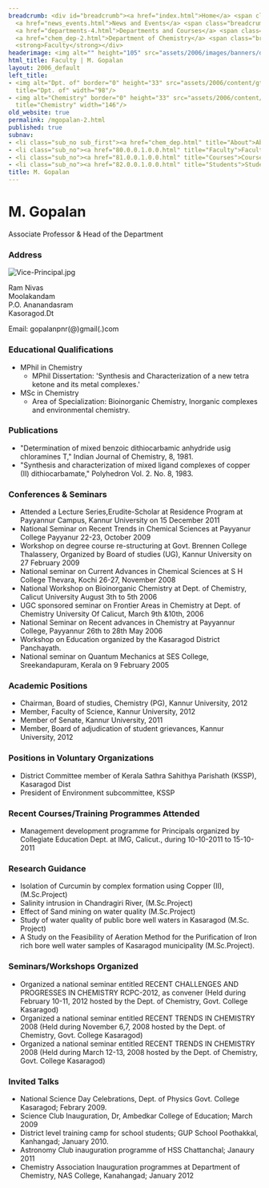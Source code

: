 ```yaml
---
breadcrumb: <div id="breadcrumb"><a href="index.html">Home</a> <span class="breadcrumb_spacer">&gt;</span>
  <a href="news_events.html">News and Events</a> <span class="breadcrumb_spacer">&gt;</span>
  <a href="departments-4.html">Departments and Courses</a> <span class="breadcrumb_spacer">&gt;</span>
  <a href="chem_dep-2.html">Department of Chemistry</a> <span class="breadcrumb_spacer">&gt;</span>
  <strong>Faculty</strong></div>
headerimage: <img alt="" height="105" src="assets/2006/images/banners/departments.jpg" width="472"/>
html_title: Faculty | M. Gopalan
layout: 2006_default
left_title:
- <img alt="Dpt. of" border="0" height="33" src="assets/2006/content/gt/fcb6421c7c62628408190d4ca84029e5.png"
  title="Dpt. of" width="98"/>
- <img alt="Chemistry" border="0" height="33" src="assets/2006/content/gt/7ed40be81a597d79acdb7f2e7ac6bfb9.png"
  title="Chemistry" width="146"/>
old_website: true
permalink: /mgopalan-2.html
published: true
subnav:
- <li class="sub_no sub_first"><a href="chem_dep.html" title="About">About</a></li>
- <li class="sub_no"><a href="80.0.0.1.0.0.html" title="Faculty">Faculty</a></li>
- <li class="sub_no"><a href="81.0.0.1.0.0.html" title="Courses">Courses</a></li>
- <li class="sub_no"><a href="82.0.0.1.0.0.html" title="Students">Students</a></li>
title: M. Gopalan
---
```


# M. Gopalan

Associate Professor & Head of the Department

### Address

![Vice-Principal.jpg](assets/2006/content/assets/2006/images/b1db0eb777e0f45bc0cf0cc85956177d.jpg)

Ram Nivas  
Moolakandam  
P.O. Ananandasram  
Kasoragod.Dt  
  
Email: gopalanpnr(@)gmail(.)com

### Educational Qualifications

  * MPhil in Chemistry
    * MPhil Dissertation: 'Synthesis and Characterization of a new tetra ketone and its metal complexes.'
  * MSc in Chemistry
    * Area of Specialization: Bioinorganic Chemistry, Inorganic complexes and environmental chemistry.

### Publications

  * "Determination of mixed benzoic dithiocarbamic anhydride usig chloramines T," Indian Journal of Chemistry, 8, 1981.
  * "Synthesis and characterization of mixed ligand complexes of copper (II) dithiocarbamate," Polyhedron Vol. 2. No. 8, 1983.

### Conferences & Seminars

  * Attended a Lecture Series,Erudite-Scholar at Residence Program at Payyannur Campus, Kannur University on 15 December 2011
  * National Seminar on Recent Trends in Chemical Sciences at Payyanur College Payyanur 22-23, October 2009
  * Workshop on degree course re-structuring at Govt. Brennen College Thalassery, Organized by Board of studies (UG), Kannur University on 27 February 2009
  * National seminar on Current Advances in Chemical Sciences at S H College Thevara, Kochi 26-27, November 2008
  * National Workshop on Bioinorganic Chemistry at Dept. of Chemistry, Calicut University August 3th to 5th 2006
  * UGC sponsored seminar on Frontier Areas in Chemistry at Dept. of Chemistry University Of Calicut, March 9th &10th, 2006
  * National Seminar on Recent advances in Chemistry at Payyannur College, Payyannur 26th to 28th May 2006
  * Workshop on Education organized by the Kasaragod District Panchayath.
  * National seminar on Quantum Mechanics at SES College, Sreekandapuram, Kerala on 9 February 2005

### Academic Positions

  * Chairman, Board of studies, Chemistry (PG), Kannur University, 2012
  * Member, Faculty of Science, Kannur University, 2012
  * Member of Senate, Kannur University, 2011
  * Member, Board of adjudication of student grievances, Kannur University, 2012

### Positions in Voluntary Organizations

  * District Committee member of Kerala Sathra Sahithya Parishath (KSSP), Kasaragod Dist
  * President of Environment subcommittee, KSSP

### Recent Courses/Training Programmes Attended

  * Management development programme for Principals organized by Collegiate Education Dept. at IMG, Calicut., during 10-10-2011 to 15-10-2011

### Research Guidance

  * Isolation of Curcumin by complex formation using Copper (II), (M.Sc.Project)
  * Salinity intrusion in Chandragiri River, (M.Sc.Project)
  * Effect of Sand mining on water quality (M.Sc.Project)
  * Study of water quality of public bore well waters in Kasaragod (M.Sc. Project)
  * A Study on the Feasibility of Aeration Method for the Purification of Iron rich bore well water samples of Kasaragod municipality (M.Sc.Project).

### Seminars/Workshops Organized

  * Organized a national seminar entitled RECENT CHALLENGES AND PROGRESSES IN CHEMISTRY RCPC-2012, as convener (Held during February 10-11, 2012 hosted by the Dept. of Chemistry, Govt. College Kasaragod)
  * Organized a national seminar entitled RECENT TRENDS IN CHEMISTRY 2008 (Held during November 6,7, 2008 hosted by the Dept. of Chemistry, Govt. College Kasaragod)
  * Organized a national seminar entitled RECENT TRENDS IN CHEMISTRY 2008 (Held during March 12-13, 2008 hosted by the Dept. of Chemistry, Govt. College Kasaragod)

### Invited Talks

  * National Science Day Celebrations, Dept. of Physics Govt. College Kasaragod; Febrary 2009.
  * Science Club Inauguration, Dr, Ambedkar College of Education; March 2009
  * District level training camp for school students; GUP School Poothakkal, Kanhangad; January 2010.
  * Astronomy Club inauguration programme of HSS Chattanchal; Janaury 2011
  * Chemistry Association Inauguration programmes at Department of Chemistry, NAS College, Kanahangad; January 2012